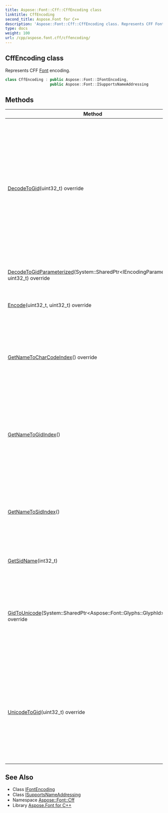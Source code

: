```yaml
---
title: Aspose::Font::Cff::CffEncoding class
linktitle: CffEncoding
second_title: Aspose.Font for C++
description: 'Aspose::Font::Cff::CffEncoding class. Represents CFF Font encoding in C++.'
type: docs
weight: 100
url: /cpp/aspose.font.cff/cffencoding/
---
```

## CffEncoding class


Represents CFF [Font](../../aspose.font/font/) encoding.

```cpp
class CffEncoding : public Aspose::Font::IFontEncoding,
                    public Aspose::Font::ISupportsNameAddressing
```

## Methods

| Method | Description |
| --- | --- |
| [DecodeToGid](./decodetogid/)(uint32_t) override | Gets Gid for charCode passed. This method designed for a CFF CIDFonts, where charCode must be a valid CID value. Glyph id is a unique number for a glyph, which is font type dependent. CFF [Font](../../aspose.font/font/) glyph id can be instance of ([GlyphStringId](../)) class or ([GlyphUInt32Id](../)) class. |
| [DecodeToGidParameterized](./decodetogidparameterized/)(System::SharedPtr\<IEncodingParameters\>, uint32_t) override | Parameterized decode method. Not supported for CFF [Font](../../aspose.font/font/) type. |
| [Encode](./encode/)(uint32_t, uint32_t) override | Encodes the glyph. Not supported for CFF [Font](../../aspose.font/font/) types. |
| [GetNameToCharCodeIndex](./getnametocharcodeindex/)() override | Returns name to character code encoding map. Note: character code is not a unicode. Character code is a char index in [Font](../../aspose.font/font/) encoding "table". |
| [GetNameToGidIndex](./getnametogidindex/)() | Returns name to character code encoding map. Note: Character code is not a unicode. Character code is a char index in [Font](../../aspose.font/font/) encoding "table". |
| [GetNameToSidIndex](./getnametosidindex/)() | Returns name to character code encoding map. Note: Character code is not a unicode. Character code is a char index in [Font](../../aspose.font/font/) encoding "table". |
| [GetSidName](./getsidname/)(int32_t) | Gets name for the SID specified. |
| [GidToUnicode](./gidtounicode/)(System::SharedPtr\<Aspose::Font::Glyphs::GlyphId\>) override | Decodes Gid to unicode. Glyph id is a unique number for a glyph, which is font type dependent. CFF [Font](../../aspose.font/font/) glyph id can be instance of ([GlyphStringId](../)) class or ([GlyphUInt32Id](../)) class. |
| [UnicodeToGid](./unicodetogid/)(uint32_t) override | Decodes a unicode and returns glyph id. Glyph id is a unique number for a glyph, which is font type dependent. CFF [Font](../../aspose.font/font/) glyph id can be instance of ([GlyphStringId](../)) class or ([GlyphUInt32Id](../)) class. |
## See Also

* Class [IFontEncoding](../../aspose.font/ifontencoding/)
* Class [ISupportsNameAddressing](../../aspose.font/isupportsnameaddressing/)
* Namespace [Aspose::Font::Cff](../)
* Library [Aspose.Font for C++](../../)
